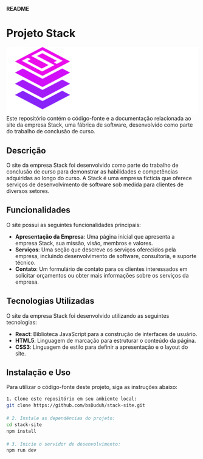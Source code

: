 **README**

# Projeto Stack
![Logo da Empresa](src/assets/logo_escrita.png) </br>
Este repositório contém o código-fonte e a documentação relacionada ao site da empresa Stack, uma fábrica de software, desenvolvido como parte do trabalho de conclusão de curso.

## Descrição

O site da empresa Stack foi desenvolvido como parte do trabalho de conclusão de curso para demonstrar as habilidades e competências adquiridas ao longo do curso. A Stack é uma empresa fictícia que oferece serviços de desenvolvimento de software sob medida para clientes de diversos setores.

## Funcionalidades

O site possui as seguintes funcionalidades principais:

- **Apresentação da Empresa**: Uma página inicial que apresenta a empresa Stack, sua missão, visão, membros e valores.
- **Serviços**: Uma seção que descreve os serviços oferecidos pela empresa, incluindo desenvolvimento de software, consultoria, e suporte técnico.
- **Contato**: Um formulário de contato para os clientes interessados em solicitar orçamentos ou obter mais informações sobre os serviços da empresa.

## Tecnologias Utilizadas

O site da empresa Stack foi desenvolvido utilizando as seguintes tecnologias:

- **React**: Biblioteca JavaScript para a construção de interfaces de usuário.
- **HTML5**: Linguagem de marcação para estruturar o conteúdo da página.
- **CSS3**: Linguagem de estilo para definir a apresentação e o layout do site.

## Instalação e Uso

Para utilizar o código-fonte deste projeto, siga as instruções abaixo:
```bash
1. Clone este repositório em seu ambiente local:
git clone https://github.com/bsDuduh/stack-site.git

# 2. Instale as dependências do projeto:
cd stack-site
npm install

# 3. Inicie o servidor de desenvolvimento:
npm run dev


